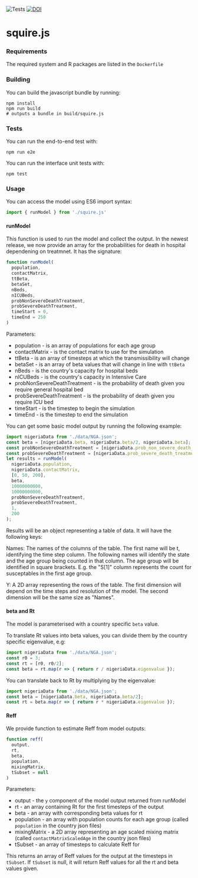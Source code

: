 ![Tests](https://github.com/mrc-ide/squire_js/workflows/test/badge.svg?branch=master)
[![DOI](https://zenodo.org/badge/255333455.svg)](https://zenodo.org/badge/latestdoi/255333455)

# squire.js

### Requirements

The required system and R packages are listed in the `Dockerfile`

### Building

You can build the javascript bundle by running:

```
npm install
npm run build
# outputs a bundle in build/squire.js
```

### Tests

You can run the end-to-end test with:

```
npm run e2e
```

You can run the interface unit tests with:

```
npm test
```

### Usage

You can access the model using ES6 import syntax:

```js
import { runModel } from './squire.js'
```

#### runModel

This function is used to run the model and collect the output. In the newest release, we now provide an array for the probabilities for death in hospital dependening on treatmnet. It has the signature:

```js
function runModel(
  population,
  contactMatrix,
  ttBeta,
  betaSet,
  nBeds,
  nICUBeds,
  probNonSevereDeathTreatment,
  probSevereDeathTreatment,
  timeStart = 0,
  timeEnd = 250
)
```

Parameters:

 * population - is an array of populations for each age group
 * contactMatrix - is the contact matrix to use for the simulation
 * ttBeta - is an array of timesteps at which the transmissibility will change
 * betaSet - is an array of beta values that will change in line with `ttBeta`
 * nBeds - is the country's capacity for hospital beds
 * nICUBeds - is the country's capacity in Intensive Care
 * probNonSevereDeathTreatment - is the probability of death given you require general hospital bed
 * probSevereDeathTreatment - is the probability of death given you require ICU bed
 * timeStart - is the timestep to begin the simulation
 * timeEnd - is the timestep to end the simulation

You can get some basic model output by running the following example:

```js
import nigeriaData from './data/NGA.json';
const beta = [nigeriaData.beta, nigeriaData.beta/2, nigeriaData.beta];
const probNonSevereDeathTreatment = [nigeriaData.prob_non_severe_death_treatment];
const probSevereDeathTreatment = [nigeriaData.prob_severe_death_treatment];
let results = runModel(
  nigeriaData.population,
  nigeriaData.contactMatrix,
  [0, 50, 200],
  beta,
  10000000000,
  10000000000,
  probNonSevereDeathTreatment,
  probSevereDeathTreatment,
  1,
  200
);
```

Results will be an object representing a table of data. It will have the following keys:

Names: The names of the columns of the table. The first name will be t, identifying the time step column. The following names will identify the state and the age group being counted in that column. The age group will be identified in square brackets. E.g. the "S[1]" column represents the count for susceptables in the first age group.

Y: A 2D array representing the rows of the table. The first dimension will depend on the time steps and resolution of the model. The second dimension will be the same size as "Names".

#### beta and Rt

The model is parameterised with a country specific `beta` value.

To translate Rt values into beta values, you can divide them by the country
specific eigenvalue, e.g:

```js
import nigeriaData from './data/NGA.json';
const r0 = 3;
const rt = [r0, r0/2];
const beta = rt.map(r => { return r / nigeriaData.eigenvalue });
```

You can translate back to Rt by multiplying by the eigenvalue:

```js
import nigeriaData from './data/NGA.json';
const beta = [nigeriaData.beta, nigeriaData.beta/2];
const rt = beta.map(r => { return r * nigeriaData.eigenvalue });
```

#### Reff

We provide function to estimate Reff from model outputs:

```js
function reff(
  output,
  rt,
  beta,
  population,
  mixingMatrix,
  tSubset = null
)
```

Parameters:

 * output - the `y` component of the model output returned from runModel
 * rt - an array containing Rt for the first timesteps of the output
 * beta - an array with corresponding beta values for rt
 * population - an array with population counts for each age group (called
   `population` in the country json files)
 * mixingMatrix - a 2D array representing an age scaled mixing matrix (called `contactMatrixScaledAge` in the country json files)
 * tSubset - an array of timesteps to calculate Reff for

This returns an array of Reff values for the output at the timesteps in `tSubset`.
If `tSubset` is null, it will return Reff values for all the rt and beta values
given.
